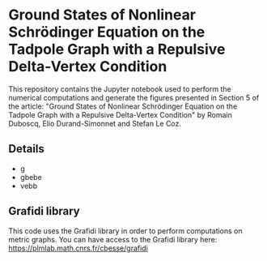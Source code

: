 # Ground States of Nonlinear Schrödinger Equation on the Tadpole Graph with a Repulsive Delta-Vertex Condition

This repository contains the Jupyter notebook used to perform the numerical computations and generate the figures presented in Section 5 of the article: "Ground States of Nonlinear Schrödinger Equation on the Tadpole Graph with a Repulsive Delta-Vertex Condition" by Romain Duboscq, Elio Durand-Simonnet and Stefan Le Coz.

## Details
- g
- gbebe
- vebb

## Grafidi library

This code uses the Grafidi library in order to perform computations on metric graphs. You can have access to the Grafidi library here:
https://plmlab.math.cnrs.fr/cbesse/grafidi
